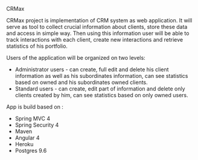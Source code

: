 CRMax

CRMax project is implementation of CRM system as web application. It will serve as tool to collect crucial information about clients, store these data and access in simple way. Then using this information user will be able to track interactions with each client, create new interactions and retrieve statistics of his portfolio.

Users of the application will be organized on two levels:

- Administrator users - can create, full edit and delete his client information as well as his subordinates information, can see statistics based on owned and his subordinates owned clients.
- Standard users - can create, edit part of information and delete only clients created by him, can see statistics based on only owned users.

App is build based on :

- Spring MVC 4
- Spring Security 4
- Maven
- Angular 4
- Heroku
- Postgres 9.6
